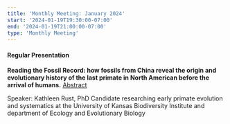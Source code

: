 ```yaml
---
title: 'Monthly Meeting: January 2024'
start: '2024-01-19T19:30:00-07:00'
end: '2024-01-19T21:00:00-07:00'
type: 'Monthly Meeting'
---
```


#### Regular Presentation

**Reading the Fossil Record: how fossils from China reveal the origin and
evolutionary history of the last primate in North American before the arrival of humans.** [Abstract](</presentationAbstracts/2023/Kathleen Rust Abstract Biography January 19 2024.pdf>)

Speaker: Kathleen Rust, PhD Candidate researching early primate evolution and systematics at the University of Kansas Biodiversity Institute and department of Ecology and Evolutionary Biology
